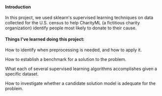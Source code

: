#### Introduction

In this project, we used sklearn's supervised learning techniques on data collected for the U.S. census to help CharityML (a fictitious charity organization) identify people most likely to donate to their cause. 

#### Things I've learned doing this project:

How to identify when preprocessing is needed, and how to apply it.

How to establish a benchmark for a solution to the problem.

What each of several supervised learning algorithms accomplishes given a specific dataset.

How to investigate whether a candidate solution model is adequate for the problem.
